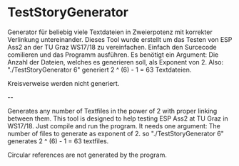 # TestStoryGenerator
Generator für beliebig viele Textdateien in Zweierpotenz mit korrekter Verlinkung untereinander.
Dieses Tool wurde erstellt um das Testen von ESP Ass2 an der TU Graz WS17/18 zu vereinfachen.
Einfach den Surcecode comilieren und das Programm ausführen.
Es benötigt ein Argument: Die Anzahl der Dateien, welches es generieren soll, als Exponent von 2.
Also: "./TestStoryGenerator 6" generiert 2 ^ (6) - 1 = 63 Textdateien.

Kreisverweise werden nicht generiert.

--

Generates any number of Textfiles in the power of 2 with proper linking between them.
This tool is designed to help testing ESP Ass2 at TU Graz in WS17/18.
Just compile and run the program.
It needs one argument: The number of files to generate as exponent of 2.
so "./TestStoryGenerator 6" generates 2 ^ (6) - 1 = 63 textfiles.

Circular references are not generated by the program.
